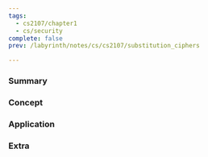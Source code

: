 ```yaml
---
tags:
  - cs2107/chapter1
  - cs/security
complete: false
prev: /labyrinth/notes/cs/cs2107/substitution_ciphers

---
```

### Summary

### Concept

### Application

### Extra

